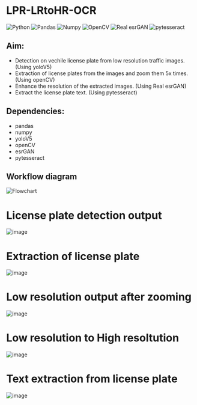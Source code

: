 # LPR-LRtoHR-OCR
![Python](https://img.shields.io/badge/Python%20-Python%203.9.1-yellowgreen?style=for-the-badge&logo=python)
![Pandas](https://img.shields.io/badge/Pandas%20-blue?style=for-the-badge&logo=Pandas)
![Numpy](https://img.shields.io/badge/Numpy%20-violet?style=for-the-badge&logo=Numpy)
![OpenCV](https://img.shields.io/badge/OpenCV%20-important?style=for-the-badge&logo=OpenCV)
![Real esrGAN](https://img.shields.io/badge/RealesrGAN%20-green?style=for-the-badge&logo=RealesrGAN)
![pytesseract](https://img.shields.io/badge/pytesseract%20-seagreen?style=for-the-badge&logo=pytesseract)
## Aim:
- Detection on vechile license plate from low resolution traffic images.(Using yoloV5)
- Extraction of license plates from the images and zoom them 5x times. (Using openCV)
- Enhance the resolution of the extracted images. (Using Real esrGAN)
- Extract the license plate text. (Using pytesseract)

## Dependencies:
- pandas
- numpy
- yoloV5
- openCV
- esrGAN
- pytesseract

## Workflow diagram
![Flowchart ](https://user-images.githubusercontent.com/60208804/171845227-5cfc6d17-29fe-4317-a209-3fa4a52cdbb5.jpg)

# License plate detection output
![image](https://user-images.githubusercontent.com/60208804/171849092-8f23c1b0-ba02-4290-9601-2d0f6d8a8835.png)

# Extraction of license plate
![image](https://user-images.githubusercontent.com/60208804/171849223-a26b5a37-a43c-48c2-8dda-992f0a36bee9.png)

# Low resolution output after zooming
![image](https://user-images.githubusercontent.com/60208804/171849294-528a9f85-4de9-4003-8425-c926735a7593.png)

# Low resolution to High resoltution
![image](https://user-images.githubusercontent.com/60208804/171849379-00581006-a1f5-4c50-aaed-59172ef0a675.png)

# Text extraction from license plate
![image](https://user-images.githubusercontent.com/60208804/171849634-7a24ba13-ed97-4121-b1b9-eecb7f3ec55a.png)



